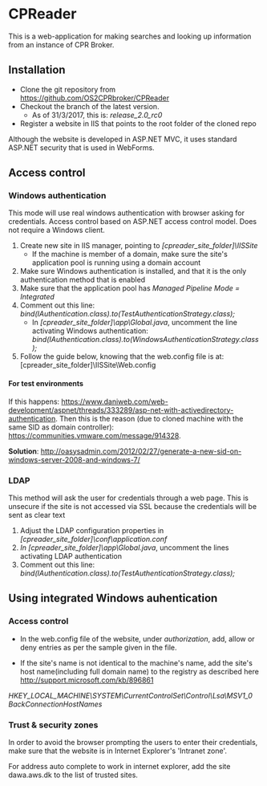 ﻿CPReader
=====================================
This is a web-application for making searches and looking up information from an instance of CPR Broker.

## Installation
- Clone the git repository from https://github.com/OS2CPRbroker/CPReader
- Checkout the branch of the  latest version. 
    - As of 31/3/2017, this is: *release_2.0_rc0*
- Register a website in IIS that points to the root folder of the cloned repo

Although the website is developed in ASP.NET MVC, it uses standard ASP.NET security that is used in WebForms.

## Access control

### Windows authentication

This mode will use real windows authentication with browser asking for credentials. Access control based on ASP.NET access control model. Does not require a Windows client.

1. Create new site in IIS manager, pointing to *[cpreader_site_folder]\IISSite*
    - If the machine is member of a domain, make sure the site's application pool is running using a domain account
2. Make sure Windows authentication is installed, and that it is the only authentication method that is enabled
3. Make sure that the application pool has *Managed Pipeline Mode = Integrated*
4. Comment out this line: *bind(IAuthentication.class).to(TestAuthenticationStrategy.class);*
    - In *[cpreader_site_folder]\app\Global.java*, uncomment the line activating Windows authentication: 
*bind(IAuthentication.class).to(WindowsAuthenticationStrategy.class);*
5. Follow the guide below, knowing that the web.config file is at: [cpreader_site_folder]\IISSite\Web.config 

#### For test environments

If this happens: https://www.daniweb.com/web-development/aspnet/threads/333289/asp-net-with-activedirectory-authentication. Then this is the reason (due to cloned machine with the same SID as domain controller): https://communities.vmware.com/message/914328.

**Solution**: http://oasysadmin.com/2012/02/27/generate-a-new-sid-on-windows-server-2008-and-windows-7/

### LDAP

This method will ask the user for credentials through a web page. This is unsecure if the site is not accessed via SSL because the credentials will be sent as clear text
1. Adjust the LDAP configuration properties in *[cpreader_site_folder]\conf\application.conf*
2. *In [cpreader_site_folder]\app\Global.java*, uncomment the lines activating LDAP authentication
3. Comment out this line: 
*bind(IAuthentication.class).to(TestAuthenticationStrategy.class);*

## Using integrated Windows auhentication

### Access control

- In the web.config file of the website, under *authorization*, add, allow or deny entries as per the sample given in the file.

- If the site's name is not identical to the machine's name, add the site's host name(including full domain name) to the registry as described here http://support.microsoft.com/kb/896861

*HKEY_LOCAL_MACHINE\SYSTEM\CurrentControlSet\Control\Lsa\MSV1_0
BackConnectionHostNames*


### Trust & security zones

In order to avoid the browser prompting the users to enter their credentials, make sure that the website is in Internet Explorer's 'Intranet zone'.

For address auto complete to work in internet explorer, add the site dawa.aws.dk to the list of trusted sites.
